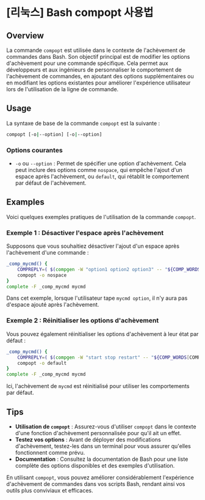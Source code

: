 # [리눅스] Bash compopt 사용법

## Overview
La commande `compopt` est utilisée dans le contexte de l'achèvement de commandes dans Bash. Son objectif principal est de modifier les options d'achèvement pour une commande spécifique. Cela permet aux développeurs et aux ingénieurs de personnaliser le comportement de l'achèvement de commandes, en ajoutant des options supplémentaires ou en modifiant les options existantes pour améliorer l'expérience utilisateur lors de l'utilisation de la ligne de commande.

## Usage
La syntaxe de base de la commande `compopt` est la suivante :

```bash
compopt [-o|--option] [-o|--option]
```

### Options courantes
- `-o` ou `--option` : Permet de spécifier une option d'achèvement. Cela peut inclure des options comme `nospace`, qui empêche l'ajout d'un espace après l'achèvement, ou `default`, qui rétablit le comportement par défaut de l'achèvement.

## Examples
Voici quelques exemples pratiques de l'utilisation de la commande `compopt`.

### Exemple 1 : Désactiver l'espace après l'achèvement
Supposons que vous souhaitiez désactiver l'ajout d'un espace après l'achèvement d'une commande :

```bash
_comp_mycmd() {
    COMPREPLY=( $(compgen -W "option1 option2 option3" -- "${COMP_WORDS[COMP_CWORD]}") )
    compopt -o nospace
}
complete -F _comp_mycmd mycmd
```

Dans cet exemple, lorsque l'utilisateur tape `mycmd option`, il n'y aura pas d'espace ajouté après l'achèvement.

### Exemple 2 : Réinitialiser les options d'achèvement
Vous pouvez également réinitialiser les options d'achèvement à leur état par défaut :

```bash
_comp_mycmd() {
    COMPREPLY=( $(compgen -W "start stop restart" -- "${COMP_WORDS[COMP_CWORD]}") )
    compopt -o default
}
complete -F _comp_mycmd mycmd
```

Ici, l'achèvement de `mycmd` est réinitialisé pour utiliser les comportements par défaut.

## Tips
- **Utilisation de `compopt`** : Assurez-vous d'utiliser `compopt` dans le contexte d'une fonction d'achèvement personnalisée pour qu'il ait un effet.
- **Testez vos options** : Avant de déployer des modifications d'achèvement, testez-les dans un terminal pour vous assurer qu'elles fonctionnent comme prévu.
- **Documentation** : Consultez la documentation de Bash pour une liste complète des options disponibles et des exemples d'utilisation.

En utilisant `compopt`, vous pouvez améliorer considérablement l'expérience d'achèvement de commandes dans vos scripts Bash, rendant ainsi vos outils plus conviviaux et efficaces.